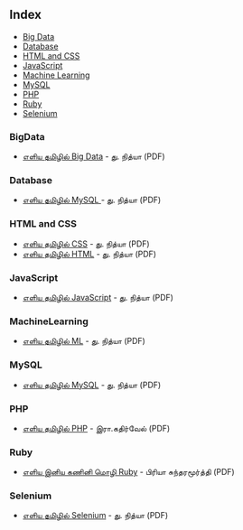 ## Index

* [Big Data](#BigData)
* [Database](#Database)
* [HTML and CSS](#html-and-css)
* [JavaScript](#Javascript)
* [Machine Learning](#MachineLearning)
* [MySQL](#MySQL)
* [PHP](#PHP)
* [Ruby](#Ruby)
* [Selenium](#Selenium)


### BigData

* [எளிய தமிழில் Big Data](https://archive.org/details/learn-bigdata-in-tamil/learn-bigdata-in-tamil) - து. நித்யா (PDF)


### Database

* [எளிய தமிழில் MySQL ](https://web.archive.org/web/20130120053308/http://www.kaniyam.com/download/Learn-MySQL-in-Tamil-V1.pdf) - து. நித்யா (PDF)


### HTML and CSS

* [எளிய தமிழில் CSS](https://archive.org/details/learn-css-in-tamil/learn-css-in-tamil) - து. நித்யா (PDF)
* [எளிய தமிழில் HTML](https://htmlintamil.pressbooks.com) - து. நித்யா (PDF)


### JavaScript

* [எளிய தமிழில் JavaScript](https://archive.org/details/Learn_Javascript_in_Tamil-2018-10-31-14-50-30/Learn_Javascript_in_Tamil) - து. நித்யா (PDF)


### MachineLearning

* [எளிய தமிழில் ML](https://archive.org/details/learn_machine_learning_in_tamil-2019-04-26-01-27-44/learn_machine_learning_in_tamil) - து. நித்யா (PDF)


### MySQL

* [எளிய தமிழில் MySQL](https://web.archive.org/web/20130120053308/http://www.kaniyam.com/download/Learn-MySQL-in-Tamil-V1.pdf) - து. நித்யா (PDF)


### PHP

* [எளிய தமிழில் PHP](https://archive.org/details/learn-PHP-in-tamil/learn-PHP-in-tamil) - இரா.கதிர்வேல் (PDF)


### Ruby

* [எளிய இனிய கணினி மொழி Ruby](https://archive.org/details/learn-ruby-in-tamil/learn-ruby-in-tamil) - பிரியா சுந்தரமூர்த்தி (PDF)


### Selenium

* [எளிய தமிழில் Selenium](https://archive.org/details/learn-selenium-in-tamil/learn-selenium-in-tamil) - து. நித்யா (PDF)
